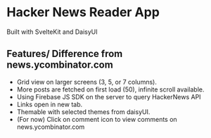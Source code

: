 # Hacker News Reader App

Built with SvelteKit and DaisyUI

## Features/ Difference from news.ycombinator.com
- Grid view on larger screens (3, 5, or 7 columns).
- More posts are fetched on first load (50), infinite scroll available. 
- Using Firebase JS SDK on the server to query HackerNews API 
- Links open in new tab.
- Themable with selected themes from daisyUI.
- (For now) Click on comment icon to view comments on news.ycombinator.com
